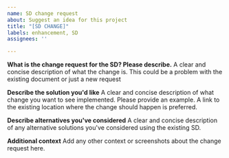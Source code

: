 ```yaml
---
name: SD change request
about: Suggest an idea for this project
title: "[SD CHANGE]"
labels: enhancement, SD
assignees: ''

---
```


**What is the change request for the SD? Please describe.**
A clear and concise description of what the change is. This could be a problem with the existing document or just a new request

**Describe the solution you'd like**
A clear and concise description of what change you want to see implemented. Please provide an example. A link to the existing location where the change should happen is preferred.

**Describe alternatives you've considered**
A clear and concise description of any alternative solutions you've considered using the existing SD.

**Additional context**
Add any other context or screenshots about the change request here.
